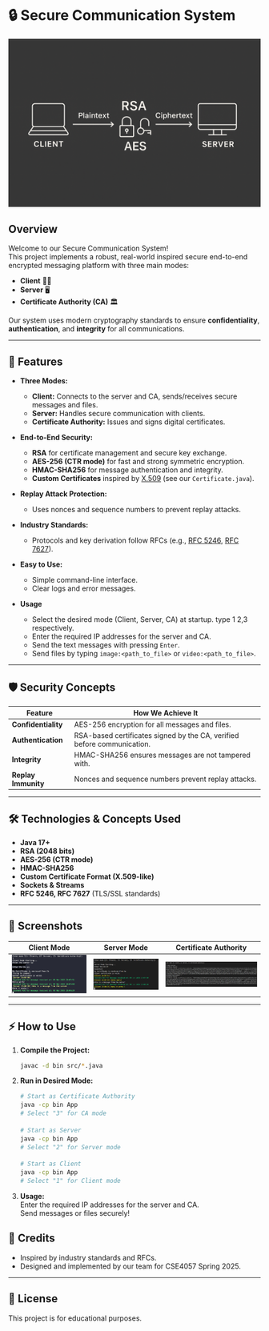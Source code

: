 # 🔒 Secure Communication System

![Security Banner](screenshots/bannersec.png)

## Overview

Welcome to our Secure Communication System!  
This project implements a robust, real-world inspired secure end-to-end encrypted messaging platform with three main modes:

- **Client** 🧑‍💻
- **Server** 🖥️
- **Certificate Authority (CA)** 🏛️

Our system uses modern cryptography standards to ensure **confidentiality**, **authentication**, and **integrity** for all communications.

---

## 🚀 Features

- **Three Modes:**

  - **Client:** Connects to the server and CA, sends/receives secure messages and files.
  - **Server:** Handles secure communication with clients.
  - **Certificate Authority:** Issues and signs digital certificates.

- **End-to-End Security:**

  - **RSA** for certificate management and secure key exchange.
  - **AES-256 (CTR mode)** for fast and strong symmetric encryption.
  - **HMAC-SHA256** for message authentication and integrity.
  - **Custom Certificates** inspired by [X.509](https://en.wikipedia.org/wiki/X.509) (see our `Certificate.java`).

- **Replay Attack Protection:**

  - Uses nonces and sequence numbers to prevent replay attacks.

- **Industry Standards:**

  - Protocols and key derivation follow RFCs (e.g., [RFC 5246](https://datatracker.ietf.org/doc/html/rfc5246), [RFC 7627](https://datatracker.ietf.org/doc/html/rfc7627)).

- **Easy to Use:**

  - Simple command-line interface.
  - Clear logs and error messages.

- **Usage**
  - Select the desired mode (Client, Server, CA) at startup. type 1 2,3 respectively.
  - Enter the required IP addresses for the server and CA.
  - Send the text messages with pressing `Enter`.
  - Send files by typing `image:<path_to_file>` or `video:<path_to_file>`.

---

## 🛡️ Security Concepts

| Feature             | How We Achieve It                                                       |
| ------------------- | ----------------------------------------------------------------------- |
| **Confidentiality** | AES-256 encryption for all messages and files.                          |
| **Authentication**  | RSA-based certificates signed by the CA, verified before communication. |
| **Integrity**       | HMAC-SHA256 ensures messages are not tampered with.                     |
| **Replay Immunity** | Nonces and sequence numbers prevent replay attacks.                     |

---

## 🛠️ Technologies & Concepts Used

- **Java 17+**
- **RSA (2048 bits)**
- **AES-256 (CTR mode)**
- **HMAC-SHA256**
- **Custom Certificate Format (X.509-like)**
- **Sockets & Streams**
- **RFC 5246, RFC 7627** (TLS/SSL standards)

---

## 📸 Screenshots

| Client Mode                       | Server Mode                       | Certificate Authority     |
| --------------------------------- | --------------------------------- | ------------------------- |
| ![Client](screenshots/client.png) | ![Server](screenshots/server.png) | ![CA](screenshots/ca.png) |

---

## ⚡ How to Use

1. **Compile the Project:**

   ```sh
   javac -d bin src/*.java
   ```

2. **Run in Desired Mode:**

   ```sh
   # Start as Certificate Authority
   java -cp bin App
   # Select "3" for CA mode

   # Start as Server
   java -cp bin App
   # Select "2" for Server mode

   # Start as Client
   java -cp bin App
   # Select "1" for Client mode
   ```

3. **Usage:**  
   Enter the required IP addresses for the server and CA.  
   Send messages or files securely!

## 🤝 Credits

- Inspired by industry standards and RFCs.
- Designed and implemented by our team for CSE4057 Spring 2025.

---

## 📄 License

This project is for educational purposes.
